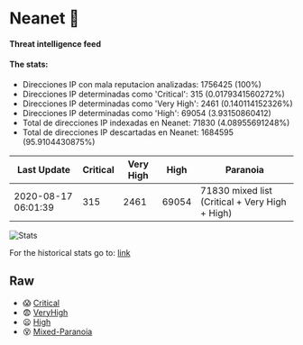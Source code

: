 # Neanet :hocho:
#### Threat intelligence feed
#### The stats:

- Direcciones IP con mala reputacion analizadas: 1756425 (100%)
- Direcciones IP determinadas como 'Critical':  315 (0.0179341560272%)
- Direcciones IP determinadas como 'Very High':  2461 (0.140114152326%)
- Direcciones IP determinadas como 'High':  69054 (3.93150860412)
- Total de direcciones IP indexadas en Neanet:  71830 (4.08955691248%)
- Total de direcciones IP descartadas en Neanet:  1684595 (95.9104430875%)

| Last Update | Critical | Very High | High | Paranoia |
| --- | --- | --- | --- | --- |
| 2020-08-17 06:01:39 | 315 | 2461 | 69054 | 71830 mixed list (Critical + Very High + High)|

![Stats](https://docs.google.com/spreadsheets/d/e/2PACX-1vSnaNMIXVabIpDJjufMlzH7poXnshF3mgd8Is1g9ytUEzVsP5my4Trn8f-xkoLLQ38xpL3HtmUexLo6/pubchart?oid=501124687&format=image)

For the historical stats go to: [link](/stats.csv)
## Raw
- :scream: [Critical](https://raw.githubusercontent.com/JavaGarcia/Neanet/master/blacklists/neanet_critical.txt)
- :fearful: [VeryHigh](https://raw.githubusercontent.com/JavaGarcia/Neanet/master/blacklists/neanet_veryHigh.txtt)
- :frowning: [High](https://raw.githubusercontent.com/JavaGarcia/Neanet/master/blacklists/neanet_high.txt)
- :dizzy_face: [Mixed-Paranoia](https://raw.githubusercontent.com/JavaGarcia/Neanet/master/blacklists/neanet_all.txt)
















































































































































































































































